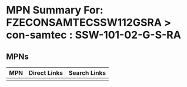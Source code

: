 



# MPN Summary For: FZECONSAMTECSSW112GSRA > con-samtec : SSW-101-02-G-S-RA

## MPNs
  

|MPN|Direct Links|Search Links|
| :--- | :--- | :--- |
||||

